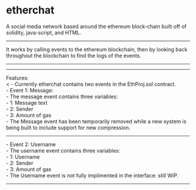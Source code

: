 # etherchat
A social media network based around the ethereum block-chain built off of solidity, java-script, and HTML. <br /><hr>

It works by calling events to the ethereum blockchain, then by looking back throughout the blockchain to find the logs of the events. <br /><hr>

<hr>Features:  <br /><
  - Currently etherchat contains two events in the EthProj.sol contract. <br />
    - Event 1: Message: <br />
      - The message event contains three variables: <br />
        - 1: Message text <br />
        - 2: Sender <br />
        - 3: Amount of gas <br />
      - The Message event has been temporarily removed while a new system is being built to include support for new compression. <br /><hr>
    - Event 2: Username <br />
      - The username event contains three variables: <br />
        - 1: Username <br />
        - 2: Sender <br />
        - 3: Amount of gas <br />
       - The Username event is not fully implimented in the interface: still WIP. <br /><hr>
